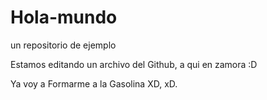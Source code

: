 # Hola-mundo
un repositorio de ejemplo

Estamos editando un archivo del Github, a qui en zamora :D


Ya voy a Formarme a la Gasolina XD, xD.
